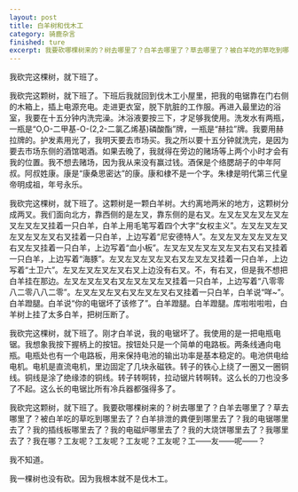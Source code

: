 ```yaml
---
layout: post
title: 白羊树和伐木工
category: 骑鹿杂言
finished: ture
excerpt: 我要砍哪棵树来的？树去哪里了？白羊去哪里了？草去哪里了？被白羊吃的草吃到哪里去了？白羊排泄的粪便到哪里去了？我的电锯哪里去了？我的插线板哪里去了？我的电磁炉哪里去了？
---
```


我砍完这棵树，就下班了。

我砍完这颗树，就下班了。下班后我就回到伐木工小屋里，把我的电锯靠在门右侧的木箱上，插上电源充电。走进更衣室，脱下肮脏的工作服。再进入最里边的浴室，我要在十五分钟内洗完澡。沐浴液要按三下，才足够我使用。洗发水有两瓶，一瓶是“O,O-二甲基-O-(2,2-二氯乙烯基)磷酸酯”牌，一瓶是“赫拉”牌。我要用赫拉牌的。护发素用光了，我明天要去市场买。我之所以要十五分钟就洗完，是因为要去市场东侧的酒馆喝酒。如果去晚了，我就得在旁边的赌场等上两个小时才会有我的位置。我不想去赌场，因为我从来没有赢过钱。酒保是个络腮胡子的中年阿叔。阿叔姓康。康是“康桑思密达”的康。康和棣不是一个字。朱棣是明代第三代皇帝明成祖，年号永乐。

我砍完这棵树，就下班了。这颗树是一颗白羊树。大约离地两米的地方，这颗树分成两叉。我们面向北方，靠西侧的是左叉，靠东侧的是右叉。左叉左叉左叉左叉左叉左叉左叉挂着一只白羊，白羊上用毛笔写着四个大字“女权主义”。左叉左叉左叉左叉左叉左叉右叉挂着一只白羊，上边写着“尼安德特人”。左叉左叉左叉左叉左叉右叉左叉挂着一只白羊，上边写着“血小板”。左叉左叉左叉左叉左叉右叉右叉挂着一只白羊，上边写着“海豚”。左叉左叉左叉左叉右叉左叉左叉挂着一只白羊，上边写着“土卫六”。左叉左叉左叉左叉右叉上边没有右叉。不，有右叉，但是我不想把白羊挂在那边。左叉左叉左叉右叉左叉左叉左叉挂着一只白羊，上边写着“八零零八二零八八二零”。左叉左叉左叉右叉左叉左叉右叉挂着一只白羊，白羊说“咩~”。白羊蹬腿。白羊说“你的电锯坏了该修了”。白羊蹬腿。白羊蹬腿。库啦啦啦啦，白羊树上挂了太多白羊，把树压断了。

我砍完这棵树，就下班了。刚才白羊说，我的电锯坏了。我使用的是一把电瓶电锯。我想象我按下握柄上的按钮。按钮处只是一个简单的电路板。两条线通向电瓶。电瓶处也有一个电路板，用来保持电池的输出功率是基本稳定的。电池供电给电机。电机是直流电机，里边固定了几块永磁铁。转子的铁心上绕了一圈又一圈铜线。铜线是涂了绝缘漆的铜线。转子转啊转，拉动锯片转啊转。这么长的刀也没多了不起。这么长的电锯比所有冷兵器都强得多了。

我砍完这颗树，就下班了。我要砍哪棵树来的？树去哪里了？白羊去哪里了？草去哪里了？被白羊吃的草吃到哪里去了？白羊排泄的粪便到哪里去了？我的电锯哪里去了？我的插线板哪里去了？我的电磁炉哪里去了？我的大烧饼哪里去了？我哪里去了？我在哪？工友呢？工友呢？工友呢？工友呢？工——友——呢——？

我不知道。

我一棵树也没有砍。因为我根本就不是伐木工。
